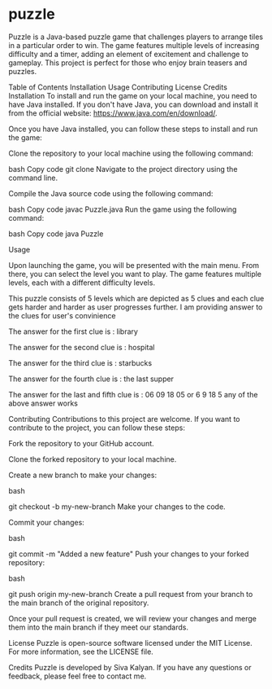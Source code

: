 # puzzle
Puzzle is a Java-based puzzle game that challenges players to arrange tiles in a particular order to win. The game features multiple levels of increasing difficulty and a timer, adding an element of excitement and challenge to gameplay. This project is perfect for those who enjoy brain teasers and puzzles.

Table of Contents Installation Usage Contributing License Credits Installation To install and run the game on your local machine, you need to have Java installed. If you don't have Java, you can download and install it from the official website: https://www.java.com/en/download/.

Once you have Java installed, you can follow these steps to install and run the game:

Clone the repository to your local machine using the following command:

bash Copy code git clone                                           Navigate to the project directory using the command line.

Compile the Java source code using the following command:

bash Copy code javac Puzzle.java Run the game using the following command:

bash Copy code java Puzzle

Usage

Upon launching the game, you will be presented with the main menu. From there, you can select the level you want to play. The game features multiple levels, each with a different difficulty levels.

This puzzle consists of 5 levels which are depicted as 5 clues and each clue gets harder and harder as user progresses further. I am providing answer to the clues for user's convinience

The answer for the first clue is : library

The answer for the second clue is : hospital

The answer for the third clue is : starbucks

The answer for the fourth clue is : the last supper

The answer for the last and fifth clue is : 06 09 18 05 or 6 9 18 5 any of the above answer works

Contributing Contributions to this project are welcome. If you want to contribute to the project, you can follow these steps:

Fork the repository to your GitHub account.

Clone the forked repository to your local machine.

Create a new branch to make your changes:

bash

git checkout -b my-new-branch Make your changes to the code.

Commit your changes:

bash

git commit -m "Added a new feature" Push your changes to your forked repository:

bash

git push origin my-new-branch Create a pull request from your branch to the main branch of the original repository.

Once your pull request is created, we will review your changes and merge them into the main branch if they meet our standards.

License Puzzle is open-source software licensed under the MIT License. For more information, see the LICENSE file.

Credits Puzzle is developed by Siva Kalyan. If you have any questions or feedback, please feel free to contact me.
